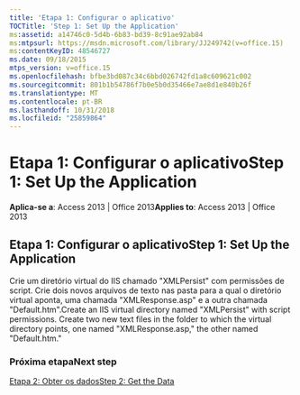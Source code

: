 ```yaml
---
title: 'Etapa 1: Configurar o aplicativo'
TOCTitle: 'Step 1: Set Up the Application'
ms:assetid: a14746c0-5d4b-6b83-bd39-8c91ae92ab84
ms:mtpsurl: https://msdn.microsoft.com/library/JJ249742(v=office.15)
ms:contentKeyID: 48546727
ms.date: 09/18/2015
mtps_version: v=office.15
ms.openlocfilehash: bfbe3bd087c34c6bbd026742fd1a8c609621c002
ms.sourcegitcommit: 801b1b54786f7b0e5b0d35466e7ae8d1e840b26f
ms.translationtype: MT
ms.contentlocale: pt-BR
ms.lasthandoff: 10/31/2018
ms.locfileid: "25859864"
---
```

# <a name="step-1-set-up-the-application"></a><span data-ttu-id="6c45d-102">Etapa 1: Configurar o aplicativo</span><span class="sxs-lookup"><span data-stu-id="6c45d-102">Step 1: Set Up the Application</span></span>


<span data-ttu-id="6c45d-103">**Aplica-se a**: Access 2013 | Office 2013</span><span class="sxs-lookup"><span data-stu-id="6c45d-103">**Applies to**: Access 2013 | Office 2013</span></span>

## <a name="step-1-set-up-the-application"></a><span data-ttu-id="6c45d-104">Etapa 1: Configurar o aplicativo</span><span class="sxs-lookup"><span data-stu-id="6c45d-104">Step 1: Set Up the Application</span></span>

<span data-ttu-id="6c45d-p101">Crie um diretório virtual do IIS chamado "XMLPersist" com permissões de script. Crie dois novos arquivos de texto nas pasta para a qual o diretório virtual aponta, uma chamada "XMLResponse.asp" e a outra chamada "Default.htm".</span><span class="sxs-lookup"><span data-stu-id="6c45d-p101">Create an IIS virtual directory named "XMLPersist" with script permissions. Create two new text files in the folder to which the virtual directory points, one named "XMLResponse.asp," the other named "Default.htm."</span></span>

### <a name="next-step"></a><span data-ttu-id="6c45d-107">Próxima etapa</span><span class="sxs-lookup"><span data-stu-id="6c45d-107">Next step</span></span>

[<span data-ttu-id="6c45d-108">Etapa 2: Obter os dados</span><span class="sxs-lookup"><span data-stu-id="6c45d-108">Step 2: Get the Data</span></span>](step-2-get-the-data.md)


